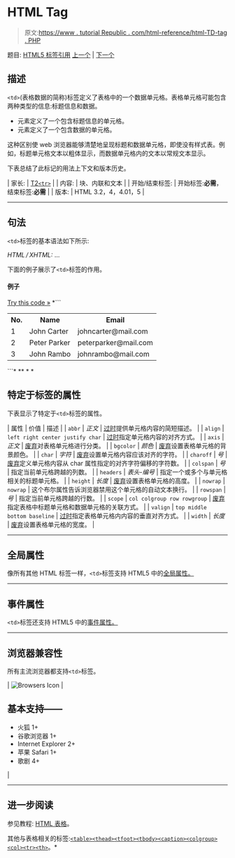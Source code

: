 # HTML Tag

> 原文:[https://www . tutorial Republic . com/html-reference/html-TD-tag . PHP](https://www.tutorialrepublic.com/html-reference/html-td-tag.php)

题目: [HTML5 标签引用](html5-tags.php) [上一个](html-tbody-tag.php) | [下一个](html5-template-tag.php)

## 描述

`<td>`(表格数据的简称)标签定义了表格中的一个数据单元格。表格单元格可能包含两种类型的信息:标题信息和数据。

*   元素定义了一个包含标题信息的单元格。
*   元素定义了一个包含数据的单元格。

这种区别使 web 浏览器能够清楚地呈现标题和数据单元格，即使没有样式表。例如，标题单元格文本以粗体显示，而数据单元格内的文本以常规文本显示。

下表总结了此标记的用法上下文和版本历史。

| 家长: | [T2`<tr>`](html-tr-tag.php) |
| 内容: | 块、内联和文本 |
| 开始/结束标签: | 开始标签:**必需**，结束标签:**必需** |
| 版本: | HTML 3.2，4，4.01，5 |

* * *

## 句法

`<td>`标签的基本语法如下所示:

*HTML / XHTML:* <td> ... </td>

下面的例子展示了`<td>`标签的作用。

#### 例子

[Try this code »](../codelab.php?topic=html&file=td-tag "Try this code using online Editor") *```
<table>
    <tr>
        <th>No.</th>
        <th>Name</th>
        <th>Email</th>
    </tr>
    <tr>
        <td>1</td>
        <td>John Carter</td>
        <td>johncarter@mail.com</td>
    </tr>
    <tr>
        <td>2</td>
        <td>Peter Parker</td>
        <td>peterparker@mail.com</td>
    </tr>
    <tr>
        <td>3</td>
        <td>John Rambo</td>
        <td>johnrambo@mail.com</td>
    </tr>
</table>
```*  ** * *

## 特定于标签的属性

下表显示了特定于`<td>`标签的属性。

| 属性 | 价值 | 描述 |
| `abbr` | *正文* | [过时](../definitions.php#obsolete "Not supported in HTML5")提供单元格内容的简短描述。 |
| `align` | `left
right
center
justify
char` | [过时](../definitions.php#obsolete "Not supported in HTML5")指定单元格内容的对齐方式。 |
| `axis` | *正文* | [废弃](../definitions.php#obsolete "Not supported in HTML5")对表格单元格进行分类。 |
| `bgcolor` | *颜色* | [废弃](../definitions.php#obsolete "Not supported in HTML5")设置表格单元格的背景颜色。 |
| `char` | *字符* | [废弃](../definitions.php#obsolete "Not supported in HTML5")设置单元格内容应该对齐的字符。 |
| `charoff` | *号* | [废弃](../definitions.php#obsolete "Not supported in HTML5")定义单元格内容从 char 属性指定的对齐字符偏移的字符数。 |
| `colspan` | *号* | 指定当前单元格跨越的列数。 |
| `headers` | *表头-编号* | 指定一个或多个与单元格相关的标题单元格。 |
| `height` | *长度* | [废弃](../definitions.php#obsolete "Not supported in HTML5")设置表格单元格的高度。 |
| `nowrap` | `nowrap` | 这个布尔属性告诉浏览器禁用这个单元格的自动文本换行。 |
| `rowspan` | *号* | 指定当前单元格跨越的行数。 |
| `scope` | `col
colgroup
row
rowgroup` | [废弃](../definitions.php#obsolete "Not supported in HTML5")指定表格中标题单元格和数据单元格的关联方式。 |
| `valign` | `top
middle
bottom
baseline` | [过时](../definitions.php#obsolete "Not supported in HTML5")指定表格单元格内内容的垂直对齐方式。 |
| `width` | *长度* | [废弃](../definitions.php#obsolete "Not supported in HTML5")设置表格单元格的宽度。 |

* * *

## 全局属性

像所有其他 HTML 标签一样，`<td>`标签支持 HTML5 中的[全局属性。](html5-global-attributes.php)

* * *

## 事件属性

`<td>`标签还支持 HTML5 中的[事件属性。](html5-event-attributes.php)

* * *

## 浏览器兼容性

所有主流浏览器都支持`<td>`标签。

| ![Browsers Icon](../Images/e9331123c77668c1832e541c2fca1002.png) | 

## 基本支持——

*   火狐 1+
*   谷歌浏览器 1+
*   Internet Explorer 2+
*   苹果 Safari 1+
*   歌剧 4+

 |

* * *

## 进一步阅读

参见教程: [HTML 表格](../html-tutorial/html-tables.php)。

其他与表格相关的标签:[`<table>`](html-table-tag.php)[`<thead>`](html-thead-tag.php)[`<tfoot>`](html-tfoot-tag.php)[`<tbody>`](html-tbody-tag.php)[`<caption>`](html-caption-tag.php)[`<colgroup>`](html-colgroup-tag.php)[`<col>`](html-col-tag.php)[`<tr>`](html-tr-tag.php)[`<th>`](html-th-tag.php)。*
